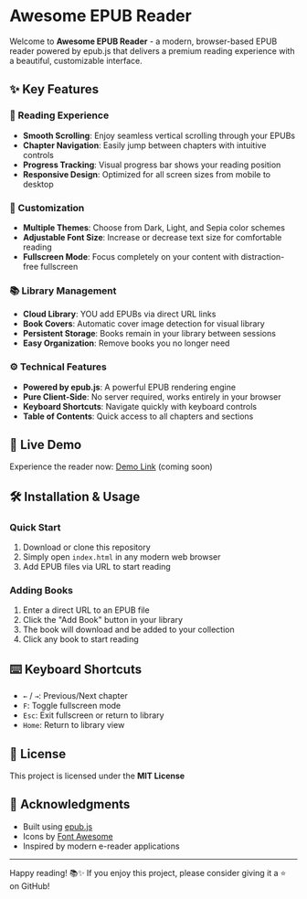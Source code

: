 # Awesome EPUB Reader

Welcome to **Awesome EPUB Reader** - a modern, browser-based EPUB reader powered by epub.js that delivers a premium reading experience with a beautiful, customizable interface.

## ✨ Key Features

### 📖 Reading Experience
- **Smooth Scrolling**: Enjoy seamless vertical scrolling through your EPUBs
- **Chapter Navigation**: Easily jump between chapters with intuitive controls
- **Progress Tracking**: Visual progress bar shows your reading position
- **Responsive Design**: Optimized for all screen sizes from mobile to desktop

### 🎨 Customization
- **Multiple Themes**: Choose from Dark, Light, and Sepia color schemes
- **Adjustable Font Size**: Increase or decrease text size for comfortable reading
- **Fullscreen Mode**: Focus completely on your content with distraction-free fullscreen

### 📚 Library Management
- **Cloud Library**: YOU add EPUBs via direct URL links
- **Book Covers**: Automatic cover image detection for visual library
- **Persistent Storage**: Books remain in your library between sessions
- **Easy Organization**: Remove books you no longer need

### ⚙️ Technical Features
- **Powered by epub.js**: A powerful EPUB rendering engine
- **Pure Client-Side**: No server required, works entirely in your browser
- **Keyboard Shortcuts**: Navigate quickly with keyboard controls
- **Table of Contents**: Quick access to all chapters and sections

## 🚀 Live Demo

Experience the reader now: [Demo Link](#) (coming soon)

## 🛠️ Installation & Usage

### Quick Start
1. Download or clone this repository
2. Simply open `index.html` in any modern web browser
3. Add EPUB files via URL to start reading

### Adding Books
1. Enter a direct URL to an EPUB file
2. Click the "Add Book" button in your library
3. The book will download and be added to your collection
4. Click any book to start reading

## ⌨️ Keyboard Shortcuts
- `←` / `→`: Previous/Next chapter
- `F`: Toggle fullscreen mode
- `Esc`: Exit fullscreen or return to library
- `Home`: Return to library view

## 📜 License

This project is licensed under the **MIT License**

## 🙏 Acknowledgments
- Built using [epub.js](https://github.com/futurepress/epub.js)
- Icons by [Font Awesome](https://fontawesome.com)
- Inspired by modern e-reader applications

---

Happy reading! 📚✨ If you enjoy this project, please consider giving it a ⭐ on GitHub!
